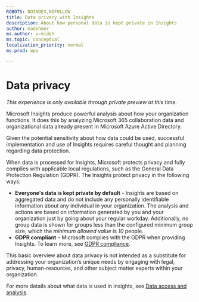 ```yaml
---
ROBOTS: NOINDEX,NOFOLLOW
title: Data privacy with Insights
description: About how personal data is kept private in Insights
author: madehmer
ms.author: v-mideh
ms.topic: conceptual
localization_priority: normal 
ms.prod: wpa

---
```

# Data privacy

*This experience is only available through private preview at this time.*

Microsoft Insights produce powerful analysis about how your organization functions. It does this by analyzing Microsoft 365 collaboration data and organizational data already present in Microsoft Azure Active Directory.

Given the potential sensitivity about how data could be used, successful implementation and use of Insights requires careful thought and planning regarding data protection.  

When data is processed for Insights, Microsoft protects privacy and fully complies with applicable local regulations, such as the General Data Protection Regulation (GDPR). The Insights protect privacy in the following ways:

* **Everyone's data is kept private by default** - Insights are based on aggregated data and do not include any personally identifiable information about any individual in your organization. The analysis and actions are based on information generated by you and your organization just by going about your regular workday. Additionally, no group data is shown for groups less than the configured minimum group size, which the *minimum allowed value* is *10* people.
* **GDPR compliant** – Microsoft complies with the GDPR when providing Insights. To learn more, see [GDPR compliance](https://www.microsoft.com/trustCenter/privacy/gdpr).

This basic overview about data privacy is not intended as a substitute for addressing your organization’s unique needs by engaging with legal, privacy, human-resources, and other subject matter experts within your organization.

For more details about what data is used in insights, see [Data access and analysis](data-analysis.md).
